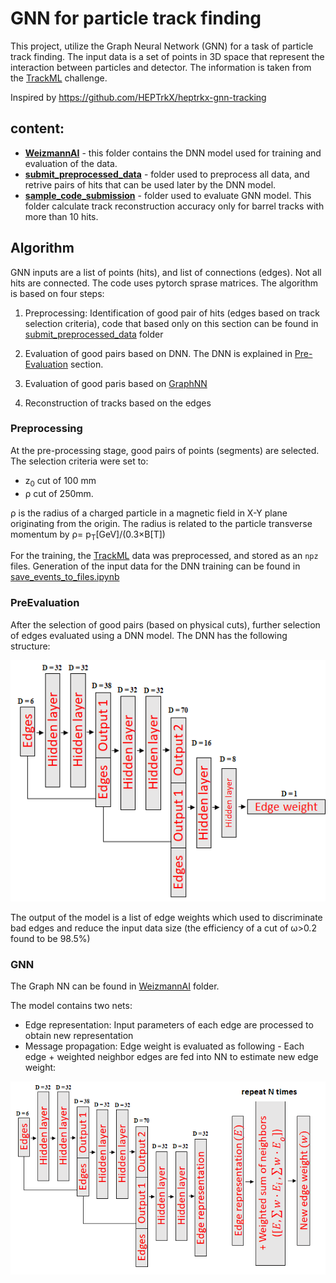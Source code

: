 # GNN for particle track finding

This project, utilize the Graph Neural Network (GNN) for a task of particle track finding.
The input data is a set of points in 3D space that represent the interaction between particles and detector. The information is taken from the [TrackML](https://competitions.codalab.org/competitions/20112) challenge.

Inspired by https://github.com/HEPTrkX/heptrkx-gnn-tracking

## content:
* **[WeizmannAI](#algorithm)** - this folder contains the DNN model used for training and evaluation of the data.
* **[submit_preprocessed_data](#preprocessing)**  - folder used to preprocess all data, and retrive pairs of hits that can be used later by the DNN model.
* **[sample_code_submission](sample_code_submission)** - folder used to evaluate GNN model. This folder calculate track reconstruction accuracy only for barrel tracks with more than 10 hits.

## Algorithm

GNN inputs are a list of points (hits), and list of connections (edges). Not all hits are connected. The code uses pytorch sprase matrices. The algorithm is based on four steps:

1. Preprocessing: Identification of good pair of hits (edges based on track selection criteria), code that based only on this section can be found in [submit_preprocessed_data](submit_preprocessed_data) folder

2. Evaluation of good pairs based on DNN. The DNN is explained in [Pre-Evaluation](#preevaluation) section.

3. Evaluation of good paris based on [GraphNN](#gnn)

4. Reconstruction of tracks based on the edges

### Preprocessing

At the pre-processing stage, good pairs of points (segments) are selected. The selection criteria were set to:
* z<sub>0</sub> cut of 100 mm
* &rho; cut of 250mm. 

&rho; is the radius of a charged particle in a magnetic field in X-Y plane originating from the origin. The radius is related to the particle transverse momentum by &rho;= p<sub>T</sub>[GeV]/(0.3&times;B[T])

For the training, the [TrackML](https://competitions.codalab.org/competitions/20112) data was preprocessed, and stored as an `npz` files. Generation of the input data for the DNN training can be found in [save_events_to_files.ipynb](../notebooks/save_events_to_files.ipynb)

### PreEvaluation

After the selection of good pairs (based on physical cuts), further selection of edges evaluated using a DNN model. The DNN has the following structure: 

![PreTrainModel](WeizmannAI/images/PreTrainModel.png?raw=true "PreTrainModel: for edge pre-estimation")

The output of the model is a list of edge weights which used to discriminate bad edges and reduce the input data size (the efficiency of a cut of &omega;&gt;0.2 found to be 98.5%)

### GNN

The Graph NN can be found in [WeizmannAI](WeizmannAI/) folder. 

The model contains two nets:
- Edge representation: Input parameters of each edge are processed to obtain new representation
- Message propagation: Edge weight is evaluated as following - Each edge + weighted neighbor edges are fed into NN to estimate new edge weight:

![GNN_model](WeizmannAI/images/GNN_model.png?raw=true "GNN_model: for edge classification")






